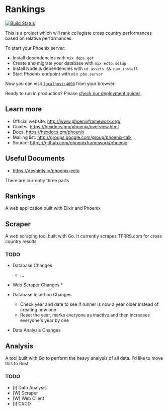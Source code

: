 # Rankings

[![Build Status](https://travis-ci.org/spkane31/cc-rankings.svg?branch=master)](https://travis-ci.org/spkane31/cc-rankings)

This is a project which will rank collegiate cross country performances based on relative performances.

To start your Phoenix server:

  * Install dependencies with `mix deps.get`
  * Create and migrate your database with `mix ecto.setup`
  * Install Node.js dependencies with `cd assets && npm install`
  * Start Phoenix endpoint with `mix phx.server`

Now you can visit [`localhost:4000`](http://localhost:4000) from your browser.

Ready to run in production? Please [check our deployment guides](https://hexdocs.pm/phoenix/deployment.html).

## Learn more

  * Official website: http://www.phoenixframework.org/
  * Guides: https://hexdocs.pm/phoenix/overview.html
  * Docs: https://hexdocs.pm/phoenix
  * Mailing list: http://groups.google.com/group/phoenix-talk
  * Source: https://github.com/phoenixframework/phoenix

## Useful Documents
  * https://devhints.io/phoenix-ecto


There are currently three parts
## Rankings
A web application built with Elixir and Phoenix


## Scraper
A web scraping tool built with Go. It currently scrapes TFRRS.com for cross country results

### TODO
* Database Changes
  * ...

* Web Scraper Changes
  * 

* Database Insertion Changes
  * Check year and date to see if runner is now a year older instead of creating new one
  * Reset the year, marks everyone as inactive and then increases everyone's year by one

* Data Analysis Changes

## Analysis
A tool built with Go to perform the heavy analysis of all data. I'd like to move this to Rust

### TODO
* [I] Data Analysis
* [W] Scraper
* [W] Web Client
* [I] CI/CD